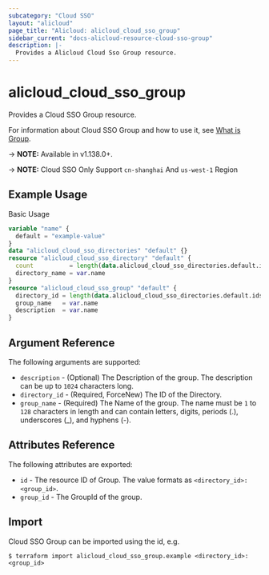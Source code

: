 ```yaml
---
subcategory: "Cloud SSO"
layout: "alicloud"
page_title: "Alicloud: alicloud_cloud_sso_group"
sidebar_current: "docs-alicloud-resource-cloud-sso-group"
description: |-
  Provides a Alicloud Cloud Sso Group resource.
---
```


# alicloud\_cloud\_sso\_group

Provides a Cloud SSO Group resource.

For information about Cloud SSO Group and how to use it, see [What is Group](https://www.alibabacloud.com/help/doc-detail/264683.html).

-> **NOTE:** Available in v1.138.0+.

-> **NOTE:** Cloud SSO Only Support `cn-shanghai` And `us-west-1` Region

## Example Usage

Basic Usage

```terraform
variable "name" {
  default = "example-value"
}
data "alicloud_cloud_sso_directories" "default" {}
resource "alicloud_cloud_sso_directory" "default" {
  count          = length(data.alicloud_cloud_sso_directories.default.ids) > 0 ? 0 : 1
  directory_name = var.name
}
resource "alicloud_cloud_sso_group" "default" {
  directory_id = length(data.alicloud_cloud_sso_directories.default.ids) > 0 ? data.alicloud_cloud_sso_directories.default.ids[0] : concat(alicloud_cloud_sso_directory.default.*.id, [""])[0]
  group_name   = var.name
  description  = var.name
}
```

## Argument Reference

The following arguments are supported:

* `description` - (Optional) The Description of the group. The description can be up to `1024` characters long.
* `directory_id` - (Required, ForceNew) The ID of the Directory.
* `group_name` - (Required) The Name of the group. The name must be `1` to `128` characters in length and can contain letters, digits, periods (.), underscores (_), and hyphens (-).

## Attributes Reference

The following attributes are exported:

* `id` - The resource ID of Group. The value formats as `<directory_id>:<group_id>`.
* `group_id` - The GroupId of the group.

## Import

Cloud SSO Group can be imported using the id, e.g.

```
$ terraform import alicloud_cloud_sso_group.example <directory_id>:<group_id>
```
